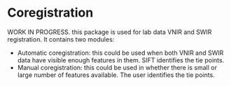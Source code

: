 # Coregistration

WORK IN PROGRESS.
this package is used for lab data VNIR and SWIR registration. It contains two modules:

* Automatic coregistration: this could be used when both VNIR and SWIR data have visible enough features in them. SIFT identifies the tie points.
* Manual coregistration: this could be used in whether there is small or large number of features available. The user identifies the tie points.
